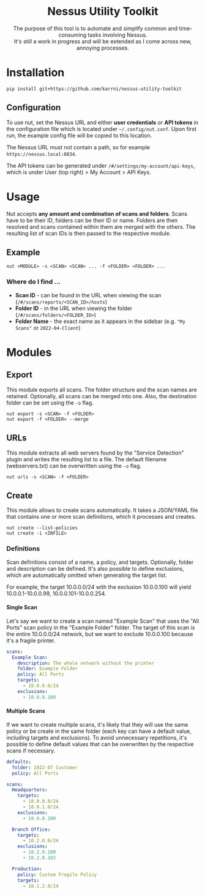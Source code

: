 <h1 align="center">
    <br>
    Nessus Utility Toolkit
</h1>

<p align="center">
    The purpose of this tool is to automate and simplify common and time-consuming tasks involving Nessus.
    <br>
    It's still a work in progress and will be extended as I come across new, annoying processes.
</p>

# Installation

```
pip install git+https://github.com/karrni/nessus-utility-toolkit
```

## Configuration

To use nut, set the Nessus URL and either **user credentials** or **API tokens** in the configuration file which is located under `~/.config/nut.conf`. Upon first run, the example config file will be copied to this location.

The Nessus URL must not contain a path, so for example `https://nessus.local:8834`.

The API tokens can be generated under `/#/settings/my-account/api-keys`, which is under User (top right) > My Account > API Keys.

# Usage

Nut accepts **any amount and combination of scans and folders**. Scans have to be their ID, folders can be their ID or name. Folders are then resolved and scans contained within them are merged with the others. The resulting list of scan IDs is then passed to the respective module.

## Example

```
nut <MODULE> -s <SCAN> <SCAN> ... -f <FOLDER> <FOLDER> ...
```

### Where do I find ...

- **Scan ID** - can be found in the URL when viewing the scan (`/#/scans/reports/<SCAN_ID>/hosts`)
- **Folder ID** - in the URL when viewing the folder (`/#/scans/folders/<FOLDER_ID>`)
- **Folder Name** - the exact name as it appears in the sidebar (e.g. `"My Scans"` or `2022-04-Client`)

# Modules

## Export

This module exports all scans. The folder structure and the scan names are retained. Optionally, all scans can be merged into one. Also, the destination folder can be set using the `-o` flag.

```
nut export -s <SCAN> -f <FOLDER>
nut export -f <FOLDER> --merge
```

## URLs

This module extracts all web servers found by the "Service Detection" plugin and writes the resulting list to a file. The default filename (webservers.txt) can be overwritten using the `-o` flag.

```
nut urls -s <SCAN> -f <FOLDER>
```

## Create

This module allows to create scans automatically. It takes a JSON/YAML file that contains one or more scan definitions, which it processes and creates.

```
nut create --list-policies
nut create -i <INFILE>
```

### Definitions

Scan definitions consist of a name, a policy, and targets. Optionally, folder and description can be defined. It's also possible to define exclusions, which are automatically omitted when generating the target list.

For example, the target 10.0.0.0/24 with the exclusion 10.0.0.100 will yield 10.0.0.1-10.0.0.99, 10.0.0.101-10.0.0.254.

#### Single Scan

Let's say we want to create a scan named "Example Scan" that uses the "All Ports" scan policy in the "Example Folder" folder. The target of this scan is the entire 10.0.0.0/24 network, but we want to exclude 10.0.0.100 because it's a fragile printer.

```yaml
scans:
  Example Scan:
    description: The whole network without the printer
    folder: Example Folder
    policy: All Ports
    targets:
      - 10.0.0.0/24
    exclusions:
      - 10.0.0.100
```

#### Multiple Scans

If we want to create multiple scans, it's likely that they will use the same policy or be create in the same folder (each key can have a default value, including targets and exclusions). To avoid unnecessary repetitions, it's possible to define default values that can be overwritten by the respective scans if necessary.

```yaml
defaults:
  folder: 2022-07 Customer
  policy: All Ports

scans:
  Headquarters:
    targets:
      - 10.0.0.0/24
      - 10.0.1.0/24
    exclusions:
      - 10.0.0.100

  Branch Office:
    targets:
      - 10.2.0.0/24
    exclusions:
      - 10.2.0.100
      - 10.2.0.102

  Production:
    policy: Custom Fragile Policy
    targets:
      - 10.1.2.0/24
```
